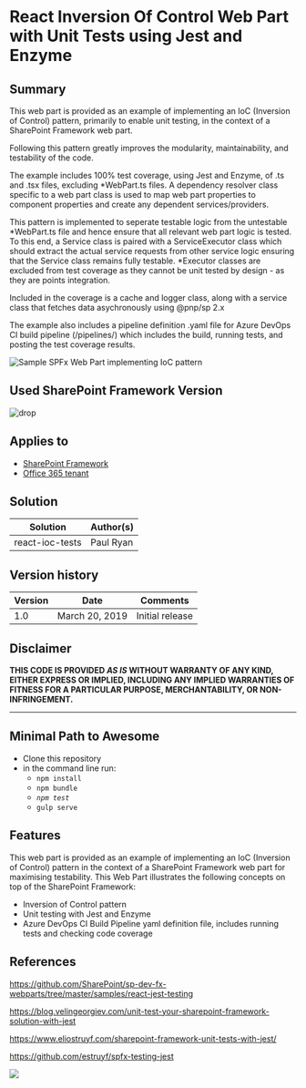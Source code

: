 # React Inversion Of Control Web Part with Unit Tests using Jest and Enzyme

## Summary
This web part is provided as an example of implementing an IoC (Inversion of Control) pattern, primarily to enable unit testing, in the context of a SharePoint Framework web part.

Following this pattern greatly improves the modularity, maintainability, and testability of the code.

The example includes 100% test coverage, using Jest and Enzyme, of .ts and .tsx files, excluding *WebPart.ts files. A dependency resolver class specific to a web part class is used to map web part properties to component properties and create any dependent services/providers. 

This pattern is implemented to seperate testable logic from the untestable *WebPart.ts file and hence ensure that all relevant web part logic is tested. To this end, a Service class is paired with a ServiceExecutor class which should extract the actual service requests from other service logic ensuring that the Service class remains fully testable. *Executor classes are excluded from test coverage as they cannot be unit tested by design - as they are points integration.

Included in the coverage is a cache and logger class, along with a service class that fetches data asychronously using @pnp/sp 2.x

The example also includes a pipeline definition .yaml file for Azure DevOps CI build pipeline (/pipelines/) which includes the build, running tests, and posting the test coverage results.

![Sample SPFx Web Part implementing IoC pattern](./assets/preview.jpg)

## Used SharePoint Framework Version 
![drop](https://img.shields.io/badge/version-1.10.0-green.svg)

## Applies to

* [SharePoint Framework](https:/dev.office.com/sharepoint)
* [Office 365 tenant](https://dev.office.com/sharepoint/docs/spfx/set-up-your-development-environment)


## Solution

Solution|Author(s)
--------|---------
react-ioc-tests | Paul Ryan

## Version history

Version|Date|Comments
-------|----|--------
1.0|March 20, 2019|Initial release

## Disclaimer 
**THIS CODE IS PROVIDED *AS IS* WITHOUT WARRANTY OF ANY KIND, EITHER EXPRESS OR IMPLIED, INCLUDING ANY IMPLIED WARRANTIES OF FITNESS FOR A PARTICULAR PURPOSE, MERCHANTABILITY, OR NON-INFRINGEMENT.**

---

## Minimal Path to Awesome

- Clone this repository
- in the command line run:
  - `npm install`
  - `npm bundle`
  - *`npm test`*
  - `gulp serve`

## Features
This web part is provided as an example of implementing an IoC (Inversion of Control) pattern in the context of a SharePoint Framework web part for maximising testability.
This Web Part illustrates the following concepts on top of the SharePoint Framework:

- Inversion of Control pattern
- Unit testing with Jest and Enzyme
- Azure DevOps CI Build Pipeline yaml definition file, includes running tests and checking code coverage

## References

https://github.com/SharePoint/sp-dev-fx-webparts/tree/master/samples/react-jest-testing

https://blog.velingeorgiev.com/unit-test-your-sharepoint-framework-solution-with-jest

https://www.eliostruyf.com/sharepoint-framework-unit-tests-with-jest/

https://github.com/estruyf/spfx-testing-jest



<img src="https://telemetry.sharepointpnp.com/sp-dev-fx-webparts/samples/react-ioc-tests" />